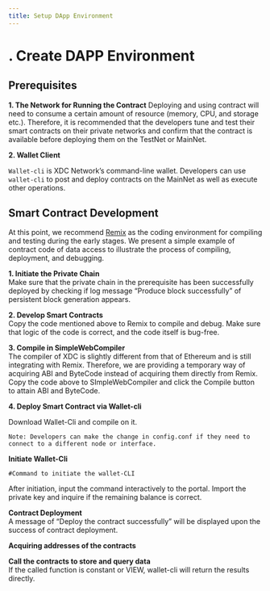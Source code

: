 ```yaml
---
title: Setup DApp Environment
---
```


# . Create DAPP Environment

## Prerequisites

**1. The Network for Running the Contract** Deploying and using contract will need to consume a certain amount of resource \(memory, CPU, and storage etc.\). Therefore, it is recommended that the developers tune and test their smart contracts on their private networks and confirm that the contract is available before deploying them on the TestNet or MainNet.

**2. Wallet Client**

`Wallet-cli` is XDC Network’s command-line wallet. Developers can use `wallet-cli` to post and deploy contracts on the MainNet as well as execute other operations.

## Smart Contract Development

At this point, we recommend [Remix](http://remix.ethereum.org/) as the coding environment for compiling and testing during the early stages. We present a simple example of contract code of data access to illustrate the process of compiling, deployment, and debugging.

**1. Initiate the Private Chain**  
 Make sure that the private chain in the prerequisite has been successfully deployed by checking if log message “Produce block successfully” of persistent block generation appears.

**2. Develop Smart Contracts**  
 Copy the code mentioned above to Remix to compile and debug. Make sure that logic of the code is correct, and the code itself is bug-free.

**3. Compile in SimpleWebCompiler**   
 The compiler of XDC is slightly different from that of Ethereum and is still integrating with Remix. Therefore, we are providing a temporary way of acquiring ABI and ByteCode instead of acquiring them directly from Remix. Copy the code above to SImpleWebCompiler and click the Compile button to attain ABI and ByteCode.

**4. Deploy Smart Contract via Wallet-cli**   


Download Wallet-Cli and compile on it.

`Note: Developers can make the change in config.conf if they need to connect to a different node or interface.`

**Initiate Wallet-Cli**

```text
#Command to initiate the wallet-CLI
```

After initiation, input the command interactively to the portal. Import the private key and inquire if the remaining balance is correct.

**Contract Deployment**  
 A message of “Deploy the contract successfully” will be displayed upon the success of contract deployment.

**Acquiring addresses of the contracts**  


**Call the contracts to store and query data**  
 If the called function is constant or VIEW, wallet-cli will return the results directly.

